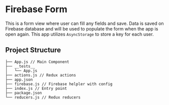 # Firebase Form
This is a form view where user can fill any fields and save. Data is saved on Firebase database and will be used to populate the form when the app is open again. This app utilizes `AsyncStorage` to store a key for each user.

## Project Structure
```
├── App.js // Main Component
├── __tests__
│   └── App.js
├── actions.js // Redux actions
├── app.json
├── firebase.js // Firebase helpler with config
├── index.js // Entry point
├── package.json
└── reducers.js // Redux reducers
```
